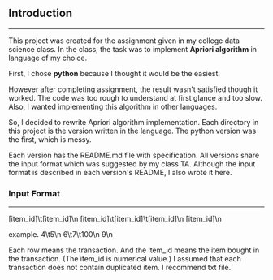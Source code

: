 ## Introduction
---
This project was created for the assignment given in my college data science class.
In the class, the task was to implement **Apriori algorithm** in language of my choice.

First, I chose **python** because I thought it would be the easiest.

However after completing assignment, the result wasn't satisfied though it worked.
The code was too rough to understand at first glance and too slow.
Also, I wanted implementing this algorithm in other languages.

So, I decided to rewrite Apriori algorithm implementation.
Each directory in this project is the version written in the language.
The python version was the first, which is messy.

Each version has the README.md file with specification.
All versions share the input format which was suggested by my class TA.
Although the input format is described in each version's README, I also wrote it here.


### Input Format
---
[item_id]\t[item_id]\n
[item_id]\t[item_id]\t[item_id]\n
[item_id]\n

example.
4\t5\n
6\t7\t100\n
9\n

Each row means the transaction. And the item_id means the item bought in the transaction. (The item_id is numerical value.)
I assumed that each transaction does not contain duplicated item.
I recommend txt file.